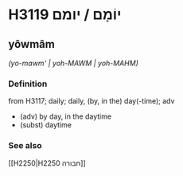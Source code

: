 # H3119 יוֹמָם / יומם

## yôwmâm

_(yo-mawm' | yoh-MAWM | yoh-MAHM)_

### Definition

from H3117; daily; daily, (by, in the) day(-time); adv

- (adv) by day, in the daytime
- (subst) daytime

### See also

[[H2250|H2250 חבורה]]
